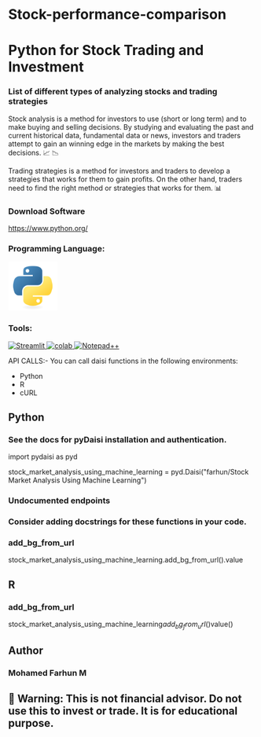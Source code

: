 # Stock-performance-comparison

# Python for Stock Trading and Investment

### List of different types of analyzing stocks and trading strategies

Stock analysis is a method for investors to use (short or long term) and to make buying and selling decisions. By studying and evaluating the past and current historical data, fundamental data or news, investors and traders attempt to gain an winning edge in the markets by making the best decisions. :chart_with_upwards_trend: :chart_with_downwards_trend:  

Trading strategies is a method for investors and traders to develop a strategies that works for them to gain profits. On the other hand, traders need to find the right method or strategies that works for them. :bar_chart:  

### Download Software  
https://www.python.org/  

<h3 align="left"> Programming Language:</h3>
<p align="left"> </a> <a href="https://www.python.org" target="_blank"> <img src="https://raw.githubusercontent.com/devicons/devicon/master/icons/python/python-original.svg" alt="python" width="100" height="100"/> </a>  

<h3 align="left">Tools:</h3>
<p align="left"> </a> <a href="https://streamlit.io/" target="_blank"> <img src="https://www.jrieke.com/assets/images/streamlit.png" alt="Streamlit" width="100" height="100"/> </a> <a href="https://colab.research.google.com/" target="_blank"> <img src="https://res.cloudinary.com/practicaldev/image/fetch/s--R8l6dUcL--/c_imagga_scale,f_auto,fl_progressive,h_420,q_auto,w_1000/https://dev-to-uploads.s3.amazonaws.com/uploads/articles/z4kjueiseln5p3s6ks3h.png" alt="colab" width="100" height="100"/> </a><a href="https://www.jetbrains.com/pycharm/" target="_blank"> <img src="https://brandeps.com/logo-download/P/Pycharm-logo-vector-01.svg" alt="Notepad++" width="100" height="100"/> </a> </p>

API CALLS:-
You can call daisi functions in the following environments:
- Python
- R
- cURL
## Python
### See the docs for pyDaisi installation and authentication.

import pydaisi as pyd


stock_market_analysis_using_machine_learning = pyd.Daisi("farhun/Stock Market Analysis Using Machine Learning")


### Undocumented endpoints
### Consider adding docstrings for these functions in your code.

### add_bg_from_url


stock_market_analysis_using_machine_learning.add_bg_from_url().value
## R
### add_bg_from_url


stock_market_analysis_using_machine_learning$add_bg_from_url()$value()

## Author  
### Mohamed Farhun M

## 🔴 Warning: This is not financial advisor.  Do not use this to invest or trade. It is for educational purpose.  
